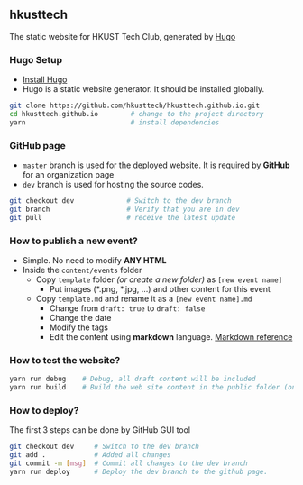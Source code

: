 ## hkusttech

The static website for HKUST Tech Club, generated by [Hugo](https://gohugo.io/)

### Hugo Setup


- [Install Hugo](https://gohugo.io/getting-started/installing/)
- Hugo is a static website generator. It should be installed globally.

```sh
git clone https://github.com/hkusttech/hkusttech.github.io.git
cd hkusttech.github.io        # change to the project directory
yarn                          # install dependencies
```

### GitHub page 

- `master` branch is used for the deployed website. It is required by **GitHub** for an organization page
- `dev` branch is used for hosting the source codes. 

```sh
git checkout dev             # Switch to the dev branch
git branch                   # Verify that you are in dev
git pull                     # receive the latest update
```

### How to publish a new event?

- Simple. No need to modify **ANY HTML**
- Inside the `content/events` folder
  - Copy `template` folder *(or create a new folder)* as `[new event name]`
    - Put images (*.png, *.jpg, ...) and other content for this event
  - Copy `template.md` and rename it as a `[new event name].md`
    - Change from `draft: true` to `draft: false`
    - Change the date 
    - Modify the tags 
    - Edit the content using **markdown** language. [Markdown reference](https://github.com/adam-p/markdown-here/wiki/Markdown-Cheatsheet)


### How to test the website?

```sh
yarn run debug    # Debug, all draft content will be included
yarn run build    # Build the web site content in the public folder (only non-draft content will be included) 
```

### How to deploy?

The first 3 steps can be done by GitHub GUI tool

```sh
git checkout dev     # Switch to the dev branch 
git add .            # Added all changes 
git commit -m [msg]  # Commit all changes to the dev branch 
yarn run deploy      # Deploy the dev branch to the github page. 
```
